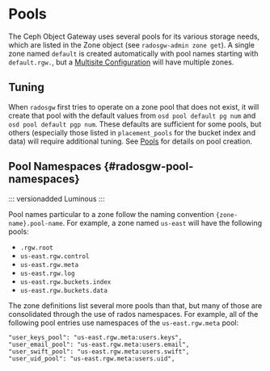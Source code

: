 # Pools

The Ceph Object Gateway uses several pools for its various storage
needs, which are listed in the Zone object (see
`radosgw-admin zone get`). A single zone named `default` is created
automatically with pool names starting with `default.rgw.`, but a
[Multisite Configuration](../multisite) will have multiple zones.

## Tuning

When `radosgw` first tries to operate on a zone pool that does not
exist, it will create that pool with the default values from
`osd pool default pg num` and `osd pool default pgp num`. These defaults
are sufficient for some pools, but others (especially those listed in
`placement_pools` for the bucket index and data) will require additional
tuning. See
[Pools](http://docs.ceph.com/en/latest/rados/operations/pools/#pools)
for details on pool creation.

## Pool Namespaces {#radosgw-pool-namespaces}

::: versionadded
Luminous
:::

Pool names particular to a zone follow the naming convention
`{zone-name}.pool-name`. For example, a zone named `us-east` will have
the following pools:

-   `.rgw.root`
-   `us-east.rgw.control`
-   `us-east.rgw.meta`
-   `us-east.rgw.log`
-   `us-east.rgw.buckets.index`
-   `us-east.rgw.buckets.data`

The zone definitions list several more pools than that, but many of
those are consolidated through the use of rados namespaces. For example,
all of the following pool entries use namespaces of the
`us-east.rgw.meta` pool:

    "user_keys_pool": "us-east.rgw.meta:users.keys",
    "user_email_pool": "us-east.rgw.meta:users.email",
    "user_swift_pool": "us-east.rgw.meta:users.swift",
    "user_uid_pool": "us-east.rgw.meta:users.uid",
